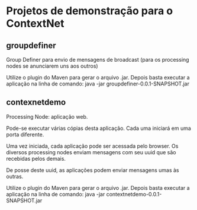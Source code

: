 # Projetos de demonstração para o ContextNet

## groupdefiner

  Group Definer para envio de mensagens de broadcast (para os processing nodes se anunciarem uns aos outros)

  Utilize o plugin do Maven para gerar o arquivo .jar. Depois basta executar a aplicação na
  linha de comando: java -jar groupdefiner-0.0.1-SNAPSHOT.jar

## contexnetdemo

  Processing Node: aplicação web.

  Pode-se executar várias cópias desta aplicação. Cada uma iniciará em uma porta diferente.

  Uma vez iniciada, cada aplicação pode ser acessada pelo browser. Os diversos processing nodes
  enviam mensagens com seu uuid que são recebidas pelos demais. 

  De posse deste uuid, as aplicações podem enviar mensagens umas às outras.

  
  Utilize o plugin do Maven para gerar o arquivo .jar. Depois basta executar a aplicação na
  linha de comando: java -jar contextnetdemo-0.0.1-SNAPSHOT.jar
